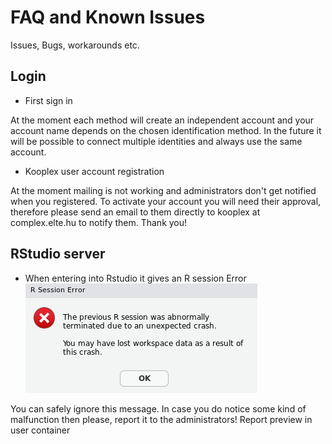 FAQ and Known Issues
==================

Issues, Bugs, workarounds etc.

## Login

* First sign in

At the moment each method will create an independent account and your account name depends on the chosen identification method. In the future it will be possible to connect multiple identities and always use the same account.

* Kooplex user account registration

At the moment mailing is not working and administrators don't get notified when you registered. To activate your account you will need their approval, therefore please send an email to them directly to kooplex at complex.elte.hu to notify them. Thank you!

## RStudio server
* When entering into Rstudio it gives an R session Error
![Rsession](/img/rsessionerror.png)

You can safely ignore this message. In case you do notice some kind of malfunction then please, report it to the administrators!
Report preview in user container


